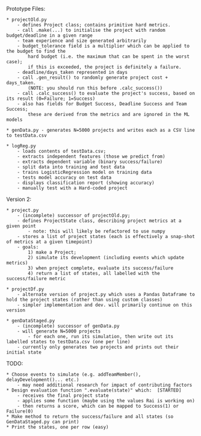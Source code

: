 Prototype Files: 
    
    * projectOld.py 
        - defines Project class; contains primitive hard metrics.
        - call .make(...) to initialise the project with random budget/deadline in a given range
        - team experience and size generated arbitrarily
        - budget_tolerance field is a multiplier which can be applied to the budget to find the
            hard budget (i.e. the maximum that can be spent in the worst case); 
            if this is exceeded, the project is definitely a failure.
        - deadline/days_taken represented in days
        - call .gen_result() to randomly generate project cost + days_taken.
            (NOTE: you should run this before .calc_success())
        - call .calc_success() to evaluate the project's success, based on its result (0=Failure; 1=Success)
        - also has fields for Budget Success, Deadline Success and Team Success; 
            these are derived from the metrics and are ignored in the ML models

    * genData.py - generates N=5000 projects and writes each as a CSV line to testData.csv

    * logReg.py
        - loads contents of testData.csv;
        - extracts independent features (those we predict from)
        - extracts dependent variable (binary success/failure)
        - split data into training and test data
        - trains LogisticRegression model on training data
        - tests model accuracy on test data
        - displays classification report (showing accuracy)
        - manually test with a Hard-coded project


Version 2:
    
    * project.py
        - (incomplete) successor of projectOld.py;
        - defines ProjectState class, describing project metrics at a given point
            - note: this will likely be refactored to use numpy 
        - stores a list of project states (each is effectively a snap-shot of metrics at a given timepoint)
        - goals: 
            1) make a Project; 
            2) simulate its development (including events which update metrics)
            3) when project complete, evaluate its success/failure
            4) return a list of states, all labelled with the success/failure metric
            
    * projectDf.py
        - alternate version of project.py which uses a Pandas Dataframe to hold the project states (rather than using custom classes)
        - simpler implementation and dev. will primarily continue on this version

    * genDataStaged.py
        - (incomplete) successor of genData.py
        - will generate N=5000 projects
            - for each one, run its simulation, then write out its labelled states to testData.csv (one per line)
        - currently only generates two projects and prints out their initial state


TODO:

    * Choose events to simulate (e.g. addTeamMember(), delayDevelopment()... etc.)
        - may need additional research for impact of contributing factors
    * Design evaluation function ".evaluate(state)" which:  [STARTED]
        - receives the final project state
        - applies some function (maybe using the values Rai is working on)
        - then returns a score, which can be mapped to Success(1) or Failure(0)
    * Make method to return the success/failure and all states (so GenDataStaged.py can print)
    * Print the states, one per row (easy) 
        

